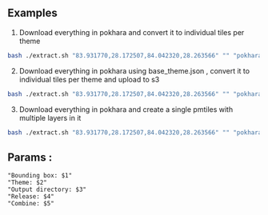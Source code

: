 ## Examples 

1. Download everything in pokhara and convert it to individual tiles per theme
```bash
bash ./extract.sh "83.931770,28.172507,84.042320,28.263566" "" "pokhara"
```

2. Download everything in pokhara using base_theme.json , convert it to individual tiles per theme and upload to s3
```bash
bash ./extract.sh "83.931770,28.172507,84.042320,28.263566" "" "pokhara" "" false "base_theme.json" "s3://staging-raw-data-api/default/overture"
```

3. Download everything in pokhara and create a single pmtiles with multiple layers in it

```bash
bash ./extract.sh "83.931770,28.172507,84.042320,28.263566" "" "pokhara" "" true
```


## Params : 
```
"Bounding box: $1"
"Theme: $2"
"Output directory: $3"
"Release: $4"
"Combine: $5"
```